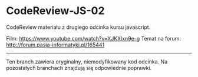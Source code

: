 # CodeReview-JS-02
CodeReview materiału z drugiego odcinka kursu javascript.

Film: https://www.youtube.com/watch?v=XJKXlxn9e-g
Temat na forum: http://forum.pasja-informatyki.pl/165441

---

Ten branch zawiera oryginalny, niemodyfikowany kod odcinka. Na pozostałych branchach znajdują się odpowiednie poprawki.
